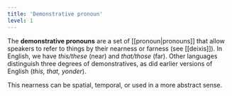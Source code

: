 ```yaml
---
title: 'Demonstrative pronoun'
level: 1
---
```


The **demonstrative pronouns** are a set of [[pronoun|pronouns]] that allow speakers to refer to things by their nearness or farness (see [[deixis]]). In English, we have _this/these_ (near) and _that/those_ (far). Other languages distinguish three degrees of demonstratives, as did earlier versions of English (_this, that, yonder_).

This nearness can be spatial, temporal, or used in a more abstract sense.
